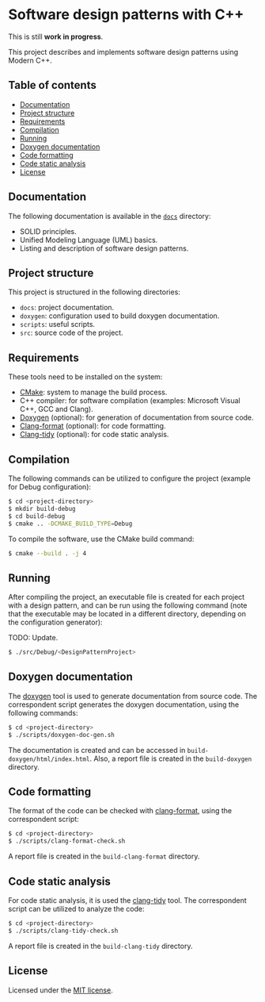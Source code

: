 # Software design patterns with C++

This is still **work in progress**.

This project describes and implements software design patterns using Modern C++.

## Table of contents

- [Documentation](#documentation)
- [Project structure](#project-structure)
- [Requirements](#requirements)
- [Compilation](#compilation)
- [Running](#running)
- [Doxygen documentation](#doxygen-documentation)
- [Code formatting](#code-formatting)
- [Code static analysis](#code-static-analysis)
- [License](#license)

## Documentation

The following documentation is available in the [`docs`](./docs) directory:

- SOLID principles.
- Unified Modeling Language (UML) basics.
- Listing and description of software design patterns.

## Project structure

This project is structured in the following directories:

- `docs`: project documentation.
- `doxygen`: configuration used to build doxygen documentation.
- `scripts`: useful scripts.
- `src`: source code of the project.

## Requirements

These tools need to be installed on the system:

- [CMake](https://cmake.org/): system to manage the build process.
- C++ compiler: for software compilation (examples: Microsoft Visual C++, GCC and Clang).
- [Doxygen](https://doxygen.nl/) (optional): for generation of documentation from source code.
- [Clang-format](https://clang.llvm.org/docs/ClangFormat.html) (optional): for code formatting.
- [Clang-tidy](https://clang.llvm.org/extra/clang-tidy/) (optional): for code static analysis.

## Compilation

The following commands can be utilized to configure the project (example for Debug configuration):

```sh
$ cd <project-directory>
$ mkdir build-debug
$ cd build-debug
$ cmake .. -DCMAKE_BUILD_TYPE=Debug
```

To compile the software, use the CMake build command:

```sh
$ cmake --build . -j 4
```

## Running

After compiling the project, an executable file is created for each project with a design pattern, and can be run using the following command (note that the executable may be located in a different directory, depending on the configuration generator):

TODO: Update.
```sh
$ ./src/Debug/<DesignPatternProject>
```

## Doxygen documentation

The [doxygen](https://doxygen.nl/) tool is used to generate documentation from source code. The correspondent script generates the doxygen documentation, using the following commands:

```sh
$ cd <project-directory>
$ ./scripts/doxygen-doc-gen.sh
```

The documentation is created and can be accessed in `build-doxygen/html/index.html`. Also, a report file is created in the `build-doxygen` directory.

## Code formatting

The format of the code can be checked with [clang-format](https://clang.llvm.org/docs/ClangFormat.html), using the correspondent script:

```sh
$ cd <project-directory>
$ ./scripts/clang-format-check.sh
```

A report file is created in the `build-clang-format` directory.

## Code static analysis

For code static analysis, it is used the [clang-tidy](https://clang.llvm.org/extra/clang-tidy/) tool. The correspondent script can be utilized to analyze the code:

```sh
$ cd <project-directory>
$ ./scripts/clang-tidy-check.sh
```

A report file is created in the `build-clang-tidy` directory.

## License

Licensed under the [MIT license](./LICENSE).
